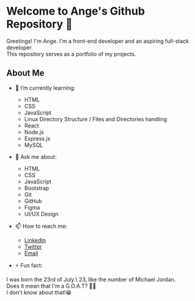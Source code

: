 # Welcome to Ange's Github Repository 👋

Greetings! I'm Ange. I'm a front-end developer and an aspiring full-stack developer.\
This repository serves as a portfolio of my projects.

## About Me

- 🌱 I’m currently learning:

  - HTML
  - CSS
  - JavaScript
  - Linux Directory Structure / Files and Directories handling
  - React
  - Node.js
  - Express.js
  - MySQL

- 💬 Ask me about:
  - HTML
  - CSS
  - JavaScript
  - Bootstrap
  - Git
  - GitHub
  - Figma
  - UI/UX Design

- 📫 How to reach me:

    - [LinkedIn](https://www.linkedin.com/in/ange-kouakou-4b683b194)
    - [Twitter](https://twitter.com/AngeEricStepha1)
    - [Email](mailto:kouakouangeericstephane@gmail.com)

- ⚡ Fun fact:

I was born the 23rd of July.\ 
23, like the number of Michael Jordan.\
Does it mean that I'm a G.O.A.T? 🐐😏\
I don't know about that!😁


<!--
Here are some ideas to get you started:

- 🔭 I’m currently working on ...
- 👯 I’m looking to collaborate on ...
- 🤔 I’m looking for help with ...
-->
